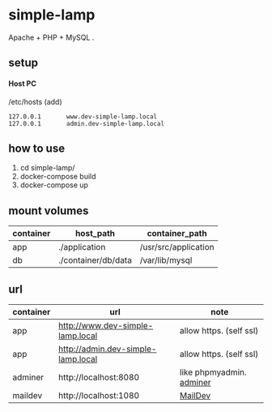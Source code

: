 # simple-lamp
Apache + PHP + MySQL .


## setup
#### Host PC
/etc/hosts (add)
```
127.0.0.1       www.dev-simple-lamp.local
127.0.0.1       admin.dev-simple-lamp.local
```

## how to use
1. cd simple-lamp/
1. docker-compose build 
1. docker-compose up

## mount volumes
| container | host_path | container_path |
----|----|----| 
| app | ./application | /usr/src/application |
| db | ./container/db/data | /var/lib/mysql |


## url
| container | url | note |
----|----|----| 
| app | http://www.dev-simple-lamp.local | allow https. (self ssl) |
| app | http://admin.dev-simple-lamp.local | allow https. (self ssl) |
| adminer | http://localhost:8080 | like phpmyadmin. [adminer](https://hub.docker.com/r/library/adminer) |
| maildev | http://localhost:1080 | [MailDev](https://github.com/djfarrelly/MailDev) |
